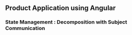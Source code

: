 ## Product Application using Angular 

### State Management : Decomposition with Subject Communication